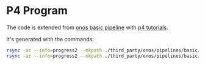 # P4 Program

The code is extended from [onos basic pipeline](https://github.com/opennetworkinglab/onos/tree/2.7.0/pipelines/basic/src/main/resources) with [p4 tutorials](https://github.com/p4lang/tutorials/blob/master/exercises/basic/solution/basic.p4).

It's generated with the commands:

```sh
rsync -az --info=progress2 --mkpath ./third_party/onos/pipelines/basic/src/main/resources/include/ ./p4/src/include/
rsync -az --info=progress2 --mkpath ./third_party/onos/pipelines/basic/src/main/resources/basic.p4 ./p4/src/
```

